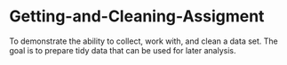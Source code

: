 # Getting-and-Cleaning-Assigment
To demonstrate the ability to collect, work with, and clean a data set. The goal is to prepare tidy data that can be used for later analysis.
